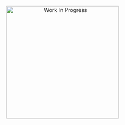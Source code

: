 <p align="center">
  <img src="https://media0.giphy.com/media/v1.Y2lkPTc5MGI3NjExMGxuOXpmaXVqenVqcmhwaGl5dmhuN2IxYjE4cGtpMTg1ZnI4MWp0dyZlcD12MV9pbnRlcm5hbF9naWZfYnlfaWQmY3Q9Zw/S675CRFMUX7el7gyu7/giphy.gif" alt="Work In Progress" width="300"/>
</p>
